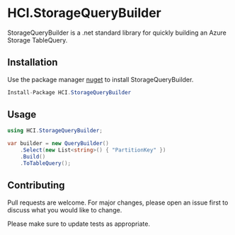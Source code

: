﻿# HCI.StorageQueryBuilder

StorageQueryBuilder is a .net standard library for quickly building an Azure Storage TableQuery.

## Installation

Use the package manager [nuget](https://nuget.org) to install StorageQueryBuilder.

```csharp
Install-Package HCI.StorageQueryBuilder
```

## Usage

```csharp
using HCI.StorageQueryBuilder;

var builder = new QueryBuilder()
    .Select(new List<string>() { "PartitionKey" })
    .Build()
    .ToTableQuery();

```

## Contributing
Pull requests are welcome. For major changes, please open an issue first to discuss what you would like to change.

Please make sure to update tests as appropriate.
